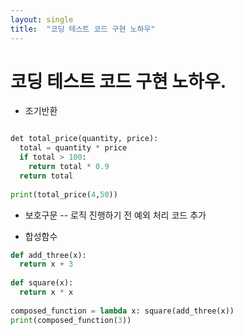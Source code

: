 ```yaml
---
layout: single
title:  "코딩 테스트 코드 구현 노하우"
---
```


# 코딩 테스트 코드 구현 노하우.


- 조기반환  

```python

det total_price(quantity, price):
  total = quantity * price
  if total > 100:
    return total * 0.9
  return total
  
print(total_price(4,50))

```

- 보호구문
-- 로직 진행하기 전 예외 처리 코드 추가

- 합성함수  

```python
def add_three(x):
  return x + 3
  
def square(x):
  return x * x
 
composed_function = lambda x: square(add_three(x))
print(composed_function(3))

```
